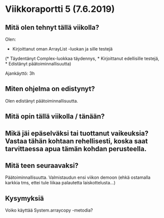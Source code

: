 
# Viikkoraportti 5 (7.6.2019)

## Mitä olen tehnyt tällä viikolla?

Olen:
* Kirjoittanut oman ArrayList -luokan ja sille testejä

(* Täydentänyt Complex-luokkaa täydennys, * Kirjoittanut edellisille testejä, * Edistänyt päätoiminnallisuutta)


Ajankäyttö: 3h

## Miten ohjelma on edistynyt?

Olen edistänyt päätoiminnallisuutta. 

## Mitä opin tällä viikolla / tänään?

## Mikä jäi epäselväksi tai tuottanut vaikeuksia? Vastaa tähän kohtaan rehellisesti, koska saat tarvittaessa apua tämän kohdan perusteella.

## Mitä teen seuraavaksi?

Päätoiminnallisuutta. Valmistaudun ensi viikon demoon (ehkä ostamalla karkkia tms, ettei tule liikaa palautetta laiskottelusta...) 

## Kysymyksiä

Voiko käyttää System.arraycopy -metodia?


